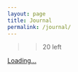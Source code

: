 ```yaml
---
layout: page
title: Journal
permalink: /journal/
---
```

>> 20 left

<script src="https://gumroad.com/js/gumroad-embed.js"></script>
<div class="gumroad-product-embed" data-gumroad-product-id="iVSCE" data-outbound-embed="true"><a href="https://gumroad.com/l/iVSCE">Loading...</a></div>
